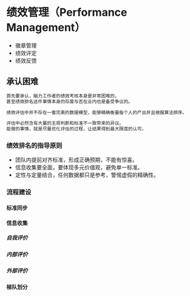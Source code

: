 # 绩效管理（Performance Management）

* 徽章管理
* 绩效评定
* 绩效反馈

## 承认困难
```md
首先要承认，脑力工作者的绩效考核本身是非常困难的，
甚至绩效排名这件事情本身的存废与否在业内也是备受争议的。

绩效评估中并不存在一套完美的数据模型，能够精确衡量每个人的产出并且根据算法排序。

评估中必然含有大量的主观判断和标准不一致带来的异议。
能做的事情，就是尽量优化评估的过程，让结果得到最大限度的认可。
```
### 绩效排名的指导原则
* 团队内提前对齐标准，形成正确预期，不能有惊喜。
* 信息收集要全面，要体现多元价值观，避免单一标准。
* 定性与定量结合，任何数据都只是参考，警惕虚假的精确性。

### 流程建设

#### 标准同步

#### 信息收集

##### 自我评价
##### 内部评价
##### 外部评价

#### 梯队划分